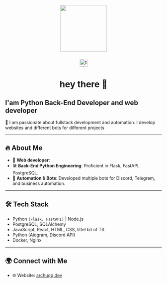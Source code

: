 <div align="center">
  <img height="150" src="https://avatars.githubusercontent.com/u/158508401?v=4"  />
</div>

###

<div align="center">
  <a href="https://t.me/archuqq" target="_blank">
    <img src="https://img.shields.io/static/v1?message=Telegram&logo=telegram&label=&color=2CA5E0&logoColor=white&labelColor=&style=for-the-badge" height="25" alt="telegram logo"  />
  </a>
</div>

###

<h1 align="center">hey there 👋</h1>

## I'am Python Back-End Developer and web developer

🚀 I am passionate about fullstack development and automation. I develop websites and different bots for different projects

---

## 🔥 About Me
- 🎯 **Web developer**: 
- 🛠 **Back-End Python Engineering**: Proficient in Flask, FastAPI, PostgreSQL.
- 🤖 **Automation & Bots**: Developed multiple bots for Discord, Telegram, and business automation.
---

## 🛠 Tech Stack

- Python `(Flask, FastAPI)` | Node.js
- PostgreSQL, SQLAlchemy
- JavaScript, React, HTML, CSS, littel bit of TS
- Python (Aiogram, Discord API)
- Docker, Nginx

---

## 🌍 Connect with Me
- 🌐 Website: [archuqq.dev](https://website-archuqq.onrender.com)
